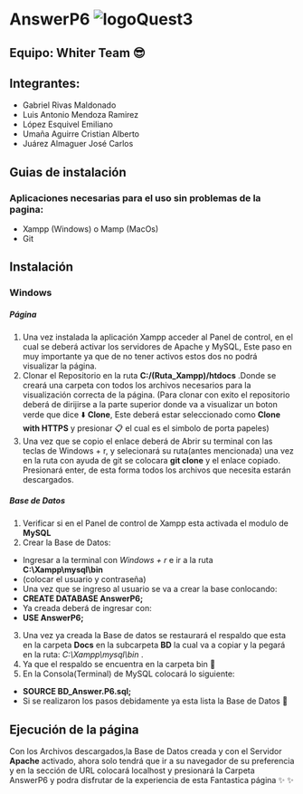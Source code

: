 # AnswerP6 ![logoQuest3](https://user-images.githubusercontent.com/65323540/85762696-9b6d2000-b6d9-11ea-861a-aca9fe47e008.png)
## Equipo: Whiter Team :sunglasses:
## Integrantes:
* Gabriel Rivas Maldonado
* Luis Antonio Mendoza Ramirez
* López Esquivel Emiliano
* Umaña Aguirre Cristian Alberto
* Juárez Almaguer José Carlos 
## Guias de instalación
### Aplicaciones necesarias para el uso sin problemas de la pagina:
* Xampp (Windows) o Mamp (MacOs)
* Git

## Instalación
### Windows
##### Página
1. Una vez instalada la aplicación Xampp acceder al Panel de control, en el cual se deberá activar los servidores de Apache y MySQL, Este paso en muy importante ya que  de no tener activos estos dos no podrá visualizar la página.
2. Clonar el Repositorio en la ruta **C:/(Ruta_Xampp)/htdocs** .Donde se creará una carpeta con todos los archivos necesarios para la visualización correcta de la página.
(Para clonar con exito el repositorio deberá de dirijirse a la parte superior donde va a visualizar un boton verde que dice  :arrow_down: **Clone**, Este deberá estar seleccionado como **Clone with HTTPS** y presionar  :clipboard: el cual es el simbolo de porta papeles)
3. Una vez que se copio el enlace deberá de Abrir su terminal con las teclas de Windows + r, y selecionará su ruta(antes mencionada) una vez en la ruta con ayuda de git se colocara **git clone** y el enlace copiado. Presionará enter, de esta forma todos los archivos que necesita estarán descargados.
##### Base de Datos 
1. Verificar si en el Panel de control de Xampp esta activada el modulo de **MySQL**
2. Crear la Base de Datos:
* Ingresar a la terminal con _*Windows + r*_ e ir a la ruta **C:\Xampp\mysql\bin**
* (colocar el usuario y contraseña)
* Una vez que se ingreso al usuario se va a crear la base conlocando:
* **CREATE DATABASE AnswerP6;**
* Ya creada deberá de ingresar con: 
* **USE AnswerP6;**
3. Una vez ya creada la Base de datos se restaurará el respaldo que esta en la carpeta **Docs** en la subcarpeta **BD** la cual va a copiar y la pegará en la ruta: _*C:\Xampp\mysql\bin*_ .
4. Ya que el respaldo se encuentra en la carpeta bin  :file_folder:
5. En la Consola(Terminal) de MySQL colocará lo siguiente:
* **SOURCE BD_Answer.P6.sql;**
* Si se realizaron los pasos debidamente ya esta lista la Base de Datos  :clap:

## Ejecución de la página
Con los Archivos descargados,la Base de Datos creada y con el Servidor **Apache** activado, ahora solo tendrá que ir a su navegador de su preferencia y en la sección de URL colocará localhost y presionará la Carpeta AnswerP6 y podra disfrutar de la experiencia de esta Fantastica página  :sparkles: :sparkles:
